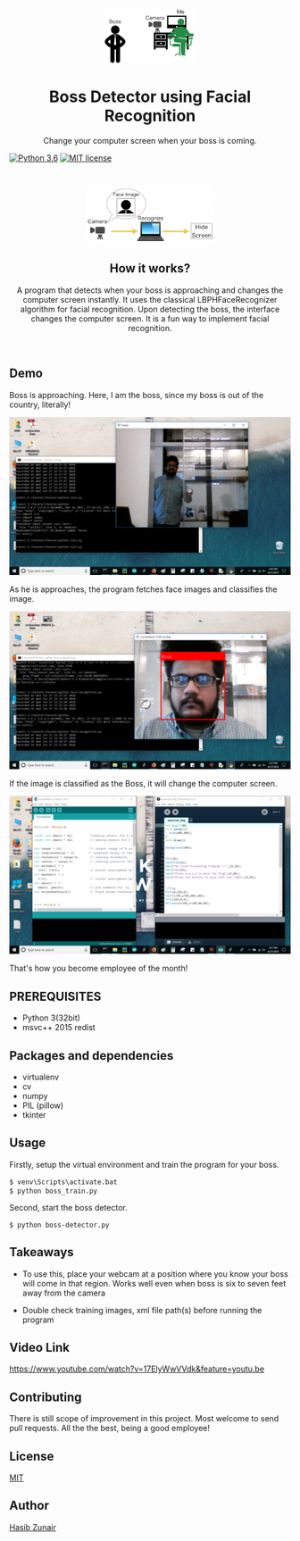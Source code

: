  
<p align="center">
  <a href="#"><img src="https://github.com/hasibzunair/boss-detector/blob/master/demo%20pictures/strategy.png" height=100/></a>
</p>

<h1 align="center">
  Boss Detector using Facial Recognition
</h1>
<p align="center">
  Change your computer screen when your boss is coming.
</p>

[![Python 3.6](https://img.shields.io/badge/Python-3.6-blue.svg)](https://www.python.org/downloads/release/python-360/)
[![MIT license](https://img.shields.io/badge/License-MIT-blue.svg)](https://lbesson.mit-license.org/)

<br/>

<p align="center">
  <a href="#"><img src="https://github.com/hasibzunair/boss-detector/blob/master/demo%20pictures/process.png" height=100/></a>
</p>
<h2 align="center">
  How it works?
</h2>
<p align="center">
  A program that detects when your boss is approaching and changes the computer screen instantly. It uses the classical LBPHFaceRecognizer algorithm for facial recognition. Upon detecting the boss, the interface changes the computer screen. It is a fun way to implement facial recognition.
</p>
<br/>







## Demo

Boss is approaching. Here, I am the boss, since my boss is out of the country, literally!

![alt text center](https://github.com/hasibzunair/boss-detector/blob/master/demo%20pictures/boss_is_nearby.png)

As he is approaches, the program fetches face images and classifies the image.

![alt text](https://github.com/hasibzunair/boss-detector/blob/master/demo%20pictures/boss_face_classified.png)

If the image is classified as the Boss, it will change the computer screen.

![alt text](https://github.com/hasibzunair/boss-detector/blob/master/demo%20pictures/fake-screen.png)

That's how you become employee of the month!

## PREREQUISITES
- Python 3(32bit)
- msvc++ 2015 redist

## Packages and dependencies
* virtualenv
* cv
* numpy
* PIL (pillow)
* tkinter

## Usage

Firstly, setup the virtual environment and train the program for your boss.
```
$ venv\Scripts\activate.bat
$ python boss_train.py
```
Second, start the boss detector.
```
$ python boss-detector.py
```
## Takeaways

* To use this, place your webcam at a position where you know your boss will come in that region. Works well even when boss is six to seven feet away from the camera

* Double check training images, xml file path(s) before running the program

## Video Link 
https://www.youtube.com/watch?v=17ElyWwVVdk&feature=youtu.be

## Contributing
There is still scope of improvement in this project. Most welcome to send pull requests. All the the best, being a good employee!
## License
[MIT](https://github.com/hasibzunair/boss-detector/blob/master/LICENSE)

## Author
[Hasib Zunair](http://hasibzunair.github.io/)

